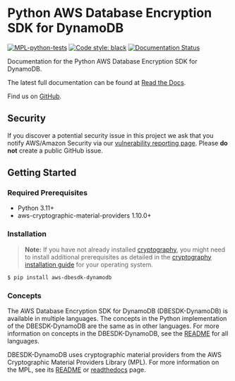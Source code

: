 # Python AWS Database Encryption SDK for DynamoDB

[![MPL-python-tests](https://github.com/aws/aws-database-encryption-sdk-dynamodb/actions/workflows/push.yml/badge.svg)](https://github.com/aws/aws-database-encryption-sdk-dynamodb/actions/workflows/push.yml)
[![Code style: black](https://img.shields.io/badge/code_style-black-000000.svg)](https://github.com/ambv/black)
[![Documentation Status](https://readthedocs.org/projects/aws-dbesdk-dynamodb-python/badge/)](https://aws-dbesdk-dynamodb-python.readthedocs.io/en/latest/)

Documentation for the Python AWS Database Encryption SDK for DynamoDB.

The latest full documentation can be found at [Read the Docs](https://aws-dbesdk-dynamodb-python.readthedocs.io/en/latest/).

Find us on [GitHub](https://github.com/aws/aws-database-encryption-sdk-dynamodb).

## Security

If you discover a potential security issue in this project
we ask that you notify AWS/Amazon Security via our
[vulnerability reporting page](http://aws.amazon.com/security/vulnerability-reporting/).
Please **do not** create a public GitHub issue.

## Getting Started

### Required Prerequisites

* Python 3.11+
* aws-cryptographic-material-providers 1.10.0+

### Installation

> **Note:**
> If you have not already installed [cryptography](https://cryptography.io/en/latest/), you might need to install additional prerequisites as
> detailed in the [cryptography installation guide](https://cryptography.io/en/latest/installation/) for your operating system.

```bash
$ pip install aws-dbesdk-dynamodb
```

### Concepts

The AWS Database Encryption SDK for DynamoDB (DBESDK-DynamoDB) is available in multiple languages.
The concepts in the Python implementation of the DBESDK-DynamoDB are the same as in other languages.
For more information on concepts in the DBESDK-DynamoDB, see the [README](https://github.com/aws/aws-database-encryption-sdk-dynamodb/blob/main/README.md) for all languages.

DBESDK-DynamoDB uses cryptographic material providers from the AWS Cryptographic Material Providers Library (MPL).
For more information on the MPL, see its [README](https://github.com/aws/aws-database-encryption-sdk-dynamodb/blob/main/README.md) or [readthedocs](https://aws-cryptographic-material-providers-library.readthedocs.io/en/latest/) page.

